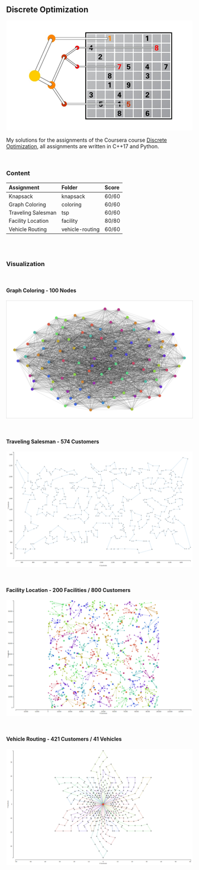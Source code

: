## Discrete Optimization
![discrete-optimization](./discrete-optimization.jpeg)
  
My solutions for the assignments of the Coursera course [Discrete Optimization](https://www.coursera.org/learn/discrete-optimization/home/info), all assignments are written in C++17 and Python.

<br/>

### Content
| Assignment          | Folder          | Score |
| :------------------ |:----------------|:------|
| Knapsack            | knapsack        | 60/60 |
| Graph Coloring      | coloring        | 60/60 |
| Traveling Salesman  | tsp             | 60/60 |
| Facility Location   | facility        | 80/80 |
| Vehicle Routing     | vehicle-routing | 60/60 |

<br/>
<br/>

### Visualization

<br/>

#### Graph Coloring - 100 Nodes
![coloring-visualization](visualization/coloring-visualization.png)

<br/>

#### Traveling Salesman - 574 Customers
![tsp-visualization](visualization/tsp-visualization.png)

<br/>

#### Facility Location - 200 Facilities / 800 Customers
![facility-location-visualization](visualization/facility-location-visualization.png)

<br/>

#### Vehicle Routing - 421 Customers / 41 Vehicles
![vehicle-routing-visualization](visualization/vehicle-routing-visualization.png)
